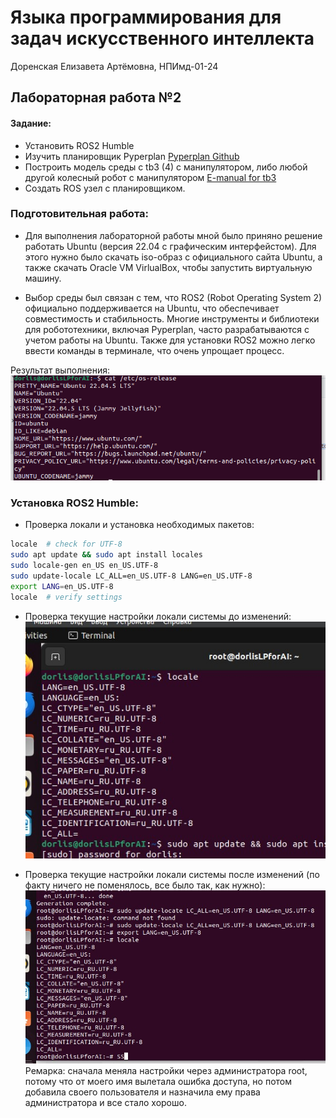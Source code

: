 # Языка программирования для задач искусственного интеллекта
Доренская Елизавета Артёмовна, НПИмд-01-24

## Лабораторная работа №2

#### Задание:
- Установить ROS2 Humble
- Изучить планировщик Pyperplan [Pyperplan Github](https://github.com/aibasel/pyperplan)
- Построить модель среды с tb3 (4) с манипулятором, либо любой другой колесный робот с манипулятором [E-manual for tb3](https://emanual.robotis.com/docs/en/platform/turtlebot3/overview/)
- Создать ROS узел с планировщиком.

### Подготовительная работа:
- Для выполнения лабораторной работы мной было приняно решение работать Ubuntu (версия 22.04 с графическим интерфейстом). Для этого нужно было скачать iso-образ с официального сайта Ubuntu, а также скачать Oracle VM VirlualBox, чтобы запустить виртуальную машину.
  
- Выбор среды был связан с тем, что ROS2 (Robot Operating System 2) официально поддерживается на Ubuntu, что обеспечивает совместимость и стабильность. Многие инструменты и библиотеки для робототехники, включая Pyperplan, часто разрабатываются с учетом работы на Ubuntu. Также для установки ROS2 можно легко ввести команды в терминале, что очень упрощает процесс.

Результат выполнения:<br /> 
![](pics/1.png)

### Установка ROS2 Humble:
- Проверка локали и установка необходимых пакетов:
```bash
locale  # check for UTF-8
sudo apt update && sudo apt install locales
sudo locale-gen en_US en_US.UTF-8
sudo update-locale LC_ALL=en_US.UTF-8 LANG=en_US.UTF-8
export LANG=en_US.UTF-8
locale  # verify settings
```

- Проверка текущие настройки локали системы до изменений:<br />
![](pics/2.jpg)

- Проверка текущие настройки локали системы после изменений (по факту ничего не поменялось, все было так, как нужно):<br />
![](pics/3.jpg)
Ремарка: сначала меняла настройки через администратора root, потому что от моего имя вылетала ошибка доступа, но потом добавила своего пользователя и назначила ему права администратора и все стало хорошо.

<!--- 

### 2. Изучить планировщик Pyperplan [Pyperplan Github](https://github.com/aibasel/pyperplan):
- Просматривая документацию по pyperplan, я клонировал его в свою виртуальную среду и установил зависимости. Либо просто выполните ```pip install pyperplan```. <br>
<br>
<img src="images/pyperplanclone.png" alt="Pyperplan Cloned" style="width:800px;"/>
<br>
- Затем я посмотрел на флаги и структуру pyperplan, чтобы проверить, смогу ли я запустить тест внутри него. <br>
<br>
<img src="images/pyperplaninside.png" alt="Pyperplan Flags" style="width:800px;"/>
<br>
- Наконец, я провел тест, чтобы убедиться, что pyperplan работает, запустив домен и задачу. <br>
<br>
<img src="images/pyperplantest.png" alt="Pyperplan Test" style="width:800px;"/>
<br>

### 3- Построить модель среды с tb3 (4) с манипулятором, либо любой другой колесный робот с манипулятором [E-manual for tb3](https://emanual.robotis.com/docs/en/platform/turtlebot3/overview/)
- Я установил TurtleBot3 с его зависимостями и симуляциями из исходного кода, чтобы убедиться, что не будет никаких проблем. После завершения всех шагов в документации я запустил TurtleBot3 с моделью MODEL=waffle внутри Gazebo в пустом мире, чтобы убедиться, что после этого шага смогу просто запустить его с манипуляторной рукой. <br>
<br>
<img src="images/wafflespawnemptyworld.png" alt="waffle in empty world" style="width:800px;"/>
<br>
- Затем я установил зависимости для манипуляторной руки на TB3 Waffle и запустил её в среде машинного обучения.
<br>
<img src="images/turtlebotwmanipulator.png" alt="waffle in ml env with manipulator hand" style="width:800px;"/>
<br>

### 4- Создать ROS узел с планировщиком.
- Прочитав несколько документаций в интернете, я создал базовый узел ROS2, который просто использует pyperplan без инструкций, чтобы показать, что pyperplan запускается, затем узел вращается и корректно завершает работу. <br>
<br>
<img src="images/pyperplannodeforros2.png" alt="Ros2 Node with Pyperplan" style="width:800px;"/>
<br>

```python
#!/usr/bin/env python3

import rclpy
from rclpy.node import Node
import pyperplan
from rclpy.executors import SingleThreadedExecutor

class SimpleNode(Node):
    def __init__(self):
        super().__init__('pyperplan_node')
        self.get_logger().info('pyperplan is ready on machine doruk@dorukvn...')

        '''
        Here goes the domain and the test etc...
        '''

        self.create_timer(2.0, self.cleanShutdown)
    
    def cleanShutdown(self):
        self.get_logger().info('shutting down')
        rclpy.shutdown()

def main(args=None):
    rclpy.init(args=args)
    node = SimpleNode()
    executor = SingleThreadedExecutor()
    executor.add_node(node)
    try:
        executor.spin()
    except KeyboardInterrupt:
        node.get_logger().info('shutting down: Ki')
    finally:
        node.get_logger().info('cleaning up...')
        executor.shutdown()
        node.destroy_node()

if __name__ == '__main__':
    main()
```
 --->
